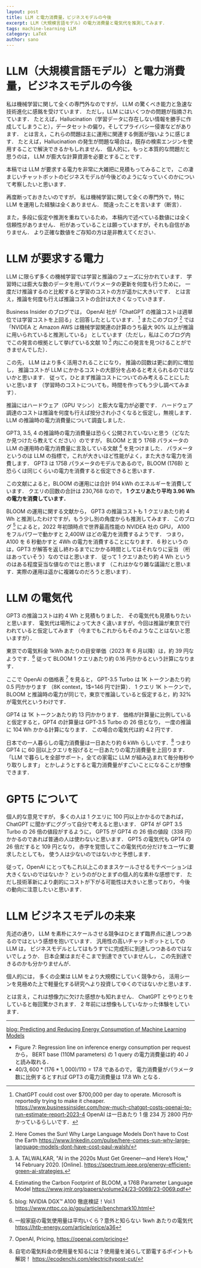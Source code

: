 ```yaml
---
layout: post
title: LLM と電力消費量，ビジネスモデルの今後
excerpt: LLM（大規模言語モデル）の電力消費量と電気代を推測してみます．
tags: machine-learning LLM
category: LaTeX
author: sano
---
```


# LLM（大規模言語モデル）と電力消費量，ビジネスモデルの今後

私は機械学習に関して全くの専門外なのですが，
LLM の驚くべき能力と急速な技術進化に感銘を受けています．
ただし，LLM にはいくつかの問題が指摘されています．
たとえば，Hallucination（学習データに存在しない情報を勝手に作成してしまうこと），データセットの偏り，そしてプライバシー侵害などがあります．
とは言え，これらの問題は主に運用に関連する側面が強いように感じます．
たとえば，Hallucination の発生が問題な場合は，既存の検索エンジンを使用することで解決できるかもしれません．
個人的に，もっと本質的な問題だと思うのは， LLM が膨大な計算資源を必要とすることです．

本稿では LLM が要求する電力を非常に大雑把に見積もってみることで，
この凄まじいチャットボットのビジネスモデルが今後どのようになっていくのかについて考察したいと思います．

再度断っておきたいのですが，
私は機械学習に関して全くの専門外で，特に LLM を運用した経験は全くありません．
間違ったことを言います（断言）．

また，多段に仮定や推測を重ねているため，
本稿内で述べている数値には全く信頼性がありません．
桁があっていることは願っていますが，それも自信がありません．
より正確な数値をご存知の方は是非教えてください．

# LLM が要求する電力

LLM に限らず多くの機械学習では学習と推論のフェーズに分かれています．
学習時には膨大な数のデータを用いてパラメータの更新を何度も行うために，
一度だけ推論するのと比較すると学習のコストの方が遥かに大きいです．
とは言え，推論を何度も行えば推論コストの合計は大きくなっていきます．

Business Insider のブログでは，
OpenAI 社が「ChatGPT の推論コストは週単位では学習コストを上回る」と回答したとしています． [^1]
またこのブログ [^2] では
「NVIDEA と Amazon AWS は機械学習関連の計算のうち最大 90% 以上が推論に用いられていると推測している」
としています（ただし，私はこのブログ内でこの発言の根拠として挙げている文献 10 [^10] 内にこの発言を見つけることができませんでした）．

この先， LLM はより多く活用されることになり，
推論の回数は更に劇的に増加し，
推論コストが LLM にかかるコストの大部分を占めると考えられるのではないかと思います．
従って，ひとまず推論コストについてのみ考えることにしたいと思います
（学習時のコストについても，時間を作ってもう少し調べてみます）．

推論にはハードウェア（GPU マシン）と膨大な電力が必要です．
ハードウェア調達のコストは推論を何度も行えば按分され小さくなると仮定し，無視します．
LLM の推論時の電力消費量について調査しました．

GPT3, 3.5, 4 の推論時の電力消費量は恐らく公開されていないと思う（どなたか見つけたら教えてください）のですが，
BLOOM と言う 176B パラメータの LLM の運用時の電力消費量に言及している文献 [^4] を見つけました．
パラメータというのは LLM の指標で，これが大きいほど性能がよく，また大きな電力を消費します．
GPT3 は 175B パラメータのモデルであるので，BLOOM (176B) と恐らくは同じくらいの電力を消費すると仮定できると思います．

この文献によると，BLOOM の運用には合計 914 kWh のエネルギーを消費しています．
クエリの回数の合計は 230,768 なので，
**1 クエリあたり平均 3.96 Wh の電力を消費しています．**

BLOOM の運用に関する文献から，
GPT3 の推論コストも 1 クエリあたり約 4 Wh と推測したわけですが，もう少し別の角度からも推測してみます．
このブログ [^5] によると，2022 年初頭時点で世界最高性能の NVIDEA 社の GPU，
A100 をフルパワーで動かすと 2,400W ほどの電力を消費するようです．
つまり，A100 を 6 秒動かすと 4Wh の電力を消費することになります．
6 秒というのは，GPT3 が解答を返し終わるまでにかかる時間としてはそれなりに妥当
（桁はあっていそう）なのではと思います．
従って 1 クエリあたり約 4 Wh というのはある程度妥当な値なのではと思います
（これはかなり雑な議論だと思います．実際の運用は遥かに複雑なのだろうと思います）．

# LLM の電気代

GPT3 の推論コストは約 4 Wh と見積もりました．
その電気代も見積もりたいと思います．
電気代は場所によって大きく違いますが，今回は推論が東京で行われていると仮定してみます
（今までもこれからもそのようなことはないと思いますが）．

東京での電気料金 1kWh あたりの目安単価（2023 年 6 月以降）は，約 39 円なようです．[^6]
従って BLOOM 1 クエリあたり約 0.16 円かかるという計算になります．

ここで OpenAI の価格表 [^7] を見ると，
GPT-3.5 Turbo は 1K トークンあたり約 0.5 円かかります
（8K context，1$=146 円で計算）．
1 クエリ 1K トークンで，
BLOOM と推論時の電力が同じで，東京で推論していると仮定すると，約 32% が電気代というわけです．

GPT4 は 1K トークンあたり約 13 円かかります．
価格が計算量に比例していると仮定すると，GPT4 の計算量は GPT-3.5 Turbo の 26 倍となり，
一度の推論に 104 Wh かかる計算になります．
この場合の電気代は約 4.2 円です．

日本での一人暮らしの電力消費量は一日あたり約 6 kWh らしいです．[^8]
つまり GPT4 に 60 回以上クエリを投げると一日あたりの電力消費量を上回ります．
「LLM で暮らしを全部サポート，全ての家電に LLM が組み込まれて毎分毎秒やり取りします」
とかしようとすると電力消費量がすごいことになることが想像できます．

# GPT5 について

個人的な意見ですが，
多くの人は 1 クエリに 100 円以上かかるのであれば，
ChatGPT に聞かずにググって自分で考えると思います．
GPT4 が GPT 3.5 Turbo の 26 倍の値段がするように，
GPT5 が GPT4 の 26 倍の値段（338 円）かかるのであれば普通の人は使わないと思います．
GPT5 の電気代も GPT4 の 26 倍だすると 109 円となり，
赤字を覚悟してこの電気代の分だけをユーザに要求したとしても，
使う人は少ないのではないかと予想します．

従って，OpenAI にとってもこれ以上このままスケールさせるモチベーションは大きくないのではないか？
というのがひとまずの個人的な素朴な感想です．
ただし技術革新により劇的にコストが下がる可能性は大きいと思っており，
今後の動向に注意したいと思います．

# LLM ビジネスモデルの未来

先述の通り，
LLM を素朴にスケールさせる競争はひとまず臨界点に達しつつあるのではという感想を抱いています．
汎用性の高いチャットボットとしての LLM は，
ビジネスモデルとしてはもうすでに完成形に到達しつつあるのではないでしょうか．
日本企業はまだそこまで到達できていませんし，
この先到達できるのかも分かりませんが．

個人的には，
多くの企業は LLM をより大規模にしていく競争から，
活用シーンを見極めた上で軽量化する研究へより投資してゆくのではないかと思います．

とは言え，これは想像力に欠けた感想かも知れません．
ChatGPT とやりとりをしていると毎回驚かされます．
2 年前には想像もしていなかった体験をしています．

[^1]:
    ChatGPT could cost over $700,000 per day to operate. Microsoft is reportedly trying to make it cheaper.
    <https://www.businessinsider.com/how-much-chatgpt-costs-openai-to-run-estimate-report-2023-4>
    OpenAI は一日あたり 1 億 234 万 2800 円かかっているらしいです．

[^2]:
    Here Comes the Sun! Why Large Language Models Don’t have to Cost the Earth
    <https://www.linkedin.com/pulse/here-comes-sun-why-large-language-models-dont-have-cost-paul-walsh/>

[^10]:
    A. TALWALKAR, "AI in the 2020s Must Get Greener—and Here’s How," 14 February 2020. [Online].
    <https://spectrum.ieee.org/energy-efficient-green-ai-strategies.>

[^4]:
    Estimating the Carbon Footprint of BLOOM, a 176B Parameter Language Model
    <https://www.jmlr.org/papers/volume24/23-0069/23-0069.pdf>

[^5]:
    blog: NVIDIA DGX™ A100 徹底検証！Vol.1
    <https://www.nttpc.co.jp/gpu/article/benchmark10.html>

[^6]:
    一般家庭の電気使用量は平均いくら？意外と知らない 1kwh あたりの電気代
    <https://htb-energy.com/article/price/a36>

[^7]:
    OpenAI, Pricing,
    <https://openai.com/pricing>

[^8]:
    自宅の電気料金の使用量を知るには？使用量を減らして節電するポイントも解説！
    <https://ecodenchi.com/electricitypost-cut/>

---

[blog: Predicting and Reducing Energy Consumption of Machine Learning Models
](https://datatonic.com/insights/predicting-reducing-energy-consumption-machine-learning-models/)

- Figure 7: Regression line on inference energy consumption per request から，
  BERT base (110M parameters) の 1 query の電力消費量は約 40 J と読み取れる．
- $40 / 3,600 * (176 * 1,000) / 110 = 17.8$ であるので，
  電力消費量がパラメータ数に比例するとすれば GPT3 の電力消費量は 17.8 Wh となる．
